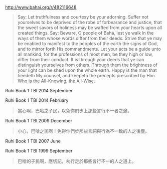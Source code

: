 http://www.bahai.org/r/482116648

>Say: Let truthfulness and courtesy be your adorning. Suffer not yourselves to be deprived of the robe of forbearance and justice, that the sweet savors of holiness may be wafted from your hearts upon all created things. Say: Beware, O people of Bahá, lest ye walk in the ways of them whose words differ from their deeds. Strive that ye may be enabled to manifest to the peoples of the earth the signs of God, and to mirror forth His commandments. Let your acts be a guide unto all mankind, for the professions of most men, be they high or low, differ from their conduct. It is through your deeds that ye can distinguish yourselves from others. Through them the brightness of your light can be shed upon the whole earth. Happy is the man that heedeth My counsel, and keepeth the precepts prescribed by Him Who is the All-Knowing, the All-Wise.

Ruhi Book 1 TBI 2014 September

Ruhi Book 1 TBI 2014 February

>當心啊，巴哈之子民，以免你們步上那些言行不一者之途。

Ruhi Book 1 TBI 2009 December

>小心，巴哈之民啊！免得你們步那些言詞與行為不一致的人之後塵。

Ruhi Book 1 TBI 2007 June

Ruhi Book 1 TBI 1999 September

>巴哈的子民啊，應切記，勿行走於那些言行不一的人之道上。
